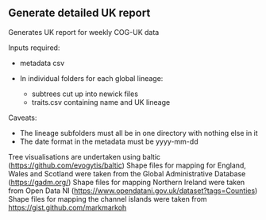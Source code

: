 ## Generate detailed UK report

Generates UK report for weekly COG-UK data

Inputs required:

- metadata csv

- In individual folders for each global lineage:
    - subtrees cut up into newick files
    - traits.csv containing name and UK lineage

Caveats:
- The lineage subfolders must all be in one directory with nothing else in it
- The date format in the metadata must be yyyy-mm-dd


Tree visualisations are undertaken using baltic (https://github.com/evogytis/baltic)
Shape files for mapping for England, Wales and Scotland were taken from the Global Administrative Database (https://gadm.org/)
Shape files for mapping Northern Ireland were taken from Open Data NI (https://www.opendatani.gov.uk/dataset?tags=Counties)
Shape files for mapping the channel islands were taken from https://gist.github.com/markmarkoh
